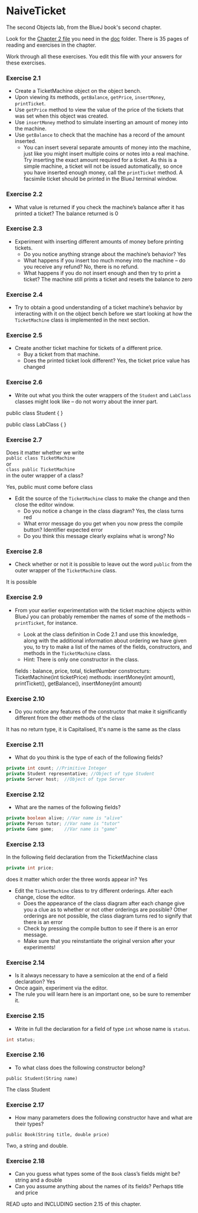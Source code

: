 # NaiveTicket

The second Objects lab, from the BlueJ book's second chapter.

Look for the [Chapter 2 file](./doc/BlueJ-objects-first-ch2.pdf) you need in the [doc](./doc) folder.
There is 35 pages of reading and exercises in the chapter.

Work through all these exercises. You edit this file with your answers for these exercises.

### Exercise 2.1
* Create a TicketMachine object on the object bench.
* Upon viewing its methods, `getBalance`, `getPrice`, `insertMoney`, `printTicket`.
* Use `getPrice` method to view the value of the price of the tickets that was set when this object was created.
* Use `insertMoney` method to simulate inserting an amount of money into the machine.
* Use `getBalance` to check that the machine has a record of the amount inserted.
	* You can insert several separate amounts of money into the machine, just like you might insert multiple coins or notes into a real machine. Try inserting the exact amount required for a ticket. As this is a simple machine, a ticket will not be issued automatically, so once you have inserted enough money, call the `printTicket` method. A facsimile ticket should be printed in the BlueJ terminal window.

### Exercise 2.2
* What value is returned if you check the machine’s balance after it has printed a ticket?
The balance returned is 0

### Exercise 2.3
* Experiment with inserting different amounts of money before printing tickets.
	* Do you notice anything strange about the machine’s behavior? Yes
	* What happens if you insert too much money into the machine – do you receive any refund? 
	No, there is no refund.
	* What happens if you do not insert enough and then try to print a ticket?
	The machine still prints a ticket and resets the balance to zero

### Exercise 2.4
* Try to obtain a good understanding of a ticket machine’s behavior by interacting with it on the object bench before we start looking at how the `TicketMachine` class is implemented in the next section.

### Exercise 2.5
* Create another ticket machine for tickets of a different price.
	* Buy a ticket from that machine.
	* Does the printed ticket look different? Yes, the ticket price value has changed

### Exercise 2.6
* Write out what you think the outer wrappers of the `Student` and `LabClass` classes might look like – do not worry about the inner part.

public class Student { }

public class LabClass { }

### Exercise 2.7
Does it matter whether we write<br>
`public class TicketMachine`<br>
or<br>
`class public TicketMachine`<br>
in the outer wrapper of a class?

Yes, public must come before class

* Edit the source of the `TicketMachine` class to make the change and then close the editor window.
	* Do you notice a change in the class diagram? Yes, the class turns red
	* What error message do you get when you now press the compile button? Identifier expected error
	* Do you think this message clearly explains what is wrong? No

### Exercise 2.8
* Check whether or not it is possible to leave out the word `public` from the outer wrapper of the `TicketMachine` class.

It is possible

### Exercise 2.9
* From your earlier experimentation with the ticket machine objects within BlueJ you can probably remember the names of some of the methods – `printTicket`, for instance.
	* Look at the class definition in Code 2.1 and use this knowledge, along with the additional information about ordering we have given you, to try to make a list of the names of the fields, constructors, and methods in the `TicketMachine` class.
	* Hint: There is only one constructor in the class.

	fields : balance, price, total, ticketNumber
	constrocturs: TicketMachine(int ticketPrice)
	methods: insertMoney(int amount), printTicket(), getBalance(), insertMoney(int amount)


### Exercise 2.10
* Do you notice any features of the constructor that make it significantly different from the other methods of the class

It has no return type, it is Capitalised, It's name is the same as the class

### Exercise 2.11
* What do you think is the type of each of the following fields?

```java
private int count; //Primitive Integer
private Student representative; //Object of type Student
private Server host;  //Object of type Server
```

### Exercise 2.12
* What are the names of the following fields?

```java
private boolean alive; //Var name is "alive"
private Person tutor; //Var name is "tutor"
private Game game;	  //Var name is "game"
```
### Exercise 2.13

In the following field declaration from the TicketMachine class<br>

```java
private int price;
```
does it matter which order the three words appear in? Yes
* Edit the `TicketMachine` class to try different orderings. After each change, close the editor.
	* Does the appearance of the class diagram after each change give you a clue as to whether or not other orderings are
possible? Other orderings are not possible, the class diagram turns red to signify that there is an error
	* Check by pressing the compile button to see if there is an error message.
	* Make sure that you reinstantiate the original version after your experiments!

### Exercise 2.14
* Is it always necessary to have a semicolon at the end of a field declaration? Yes
* Once again, experiment via the editor.
* The rule you will learn here is an important one, so be sure to remember it.


### Exercise 2.15
* Write in full the declaration for a field of type `int` whose name is `status`.

```Java
int status;
```

### Exercise 2.16
* To what class does the following constructor belong?
```
public Student(String name)
```
The class Student

### Exercise 2.17
* How many parameters does the following constructor have and what are their types?
```
public Book(String title, double price)
```
Two, a string and double.

### Exercise 2.18
* Can you guess what types some of the `Book` class’s fields might be? string and a double
* Can you assume anything about the names of its fields? Perhaps title and price

READ upto and INCLUDING section 2.15 of this chapter.
